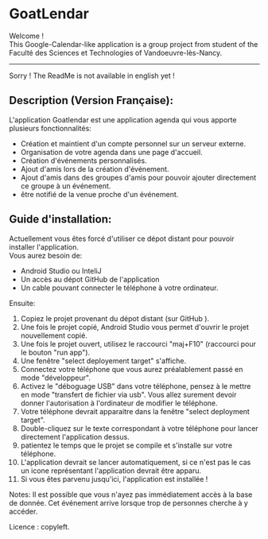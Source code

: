 # GoatLendar
Welcome !  
This Google-Calendar-like application is a group project from student of the Faculté des Sciences et Technologies of Vandoeuvre-lès-Nancy.
_____
Sorry ! The ReadMe is not available in english yet !   


Description (Version Française):
---
  L'application Goatlendar est une application agenda qui vous apporte plusieurs fonctionnalités:  
  - Création et maintient d'un compte personnel sur un serveur externe.
  - Organisation de votre agenda dans une page d'accueil.
  - Création d'événements personnalisés.
  - Ajout d'amis lors de la création d'événement.
  - Ajout d'amis dans des groupes d'amis pour pouvoir ajouter directement ce groupe à un événement.
  - être notifié de la venue proche d'un événement.  
  
  
  Guide d'installation:
  ---
  Actuellement vous êtes forcé d'utiliser ce dépot distant pour pouvoir installer l'application.  
  Vous aurez besoin de:
   - Android Studio ou InteliJ
   - Un accès au dépot GitHub de l'application
   - Un cable pouvant connecter le téléphone à votre ordinateur.
 
  Ensuite:  
  1) Copiez le projet provenant du dépot distant (sur GitHub ).
  2) Une fois le projet copié, Android Studio vous permet d'ouvrir le projet nouvellement copié.
  3) Une fois le projet ouvert, utilisez le raccourci "maj+F10" (raccourci pour le bouton "run app").
  4) Une fenêtre "select deployement target" s'affiche.
  5) Connectez votre téléphone que vous aurez préalablement passé en mode "développeur".
  6) Activez le "déboguage USB" dans votre téléphone, pensez à le mettre en mode "transfert de fichier via usb".
     Vous allez surement devoir donner l'autorisation à l'ordinateur de modifier le téléphone.
  7) Votre téléphone devrait apparaitre dans la fenêtre "select deployment target".
  8) Double-cliquez sur le texte correspondant à votre téléphone pour lancer directement l'application dessus.
  9) patientez le temps que le projet se compile et s'installe sur votre téléphone.
  10) L'application devrait se lancer automatiquement, si ce n'est pas le cas un icone 
      représentant l'application devrait être apparu.
  11) Si vous êtes parvenu jusqu'ici, l'application est installée ! 
  
  Notes: 
  Il est possible que vous n'ayez pas immédiatement accès à la base de donnée.
  Cet événement arrive lorsque trop de personnes cherche à y accéder.

Licence : copyleft.
